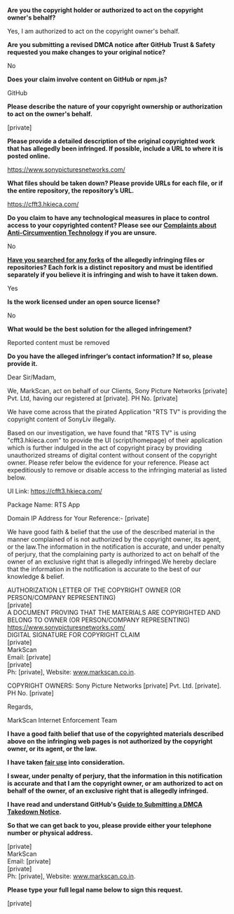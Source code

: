 **Are you the copyright holder or authorized to act on the copyright owner's behalf?**

Yes, I am authorized to act on the copyright owner's behalf.

**Are you submitting a revised DMCA notice after GitHub Trust & Safety requested you make changes to your original notice?**

No

**Does your claim involve content on GitHub or npm.js?**

GitHub

**Please describe the nature of your copyright ownership or authorization to act on the owner's behalf.**

[private]

**Please provide a detailed description of the original copyrighted work that has allegedly been infringed. If possible, include a URL to where it is posted online.**

https://www.sonypicturesnetworks.com/

**What files should be taken down? Please provide URLs for each file, or if the entire repository, the repository’s URL.**

https://cfft3.hkieca.com/

**Do you claim to have any technological measures in place to control access to your copyrighted content? Please see our <a href="https://docs.github.com/articles/guide-to-submitting-a-dmca-takedown-notice#complaints-about-anti-circumvention-technology">Complaints about Anti-Circumvention Technology</a> if you are unsure.**

No

**<a href="https://docs.github.com/articles/dmca-takedown-policy#b-what-about-forks-or-whats-a-fork">Have you searched for any forks</a> of the allegedly infringing files or repositories? Each fork is a distinct repository and must be identified separately if you believe it is infringing and wish to have it taken down.**

Yes

**Is the work licensed under an open source license?**

No

**What would be the best solution for the alleged infringement?**

Reported content must be removed

**Do you have the alleged infringer’s contact information? If so, please provide it.**

Dear Sir/Madam,

We, MarkScan, act on behalf of our Clients, Sony Picture Networks [private] Pvt. Ltd, having our registered at [private]. PH No. [private]

We have come across that the pirated Application "RTS TV" is providing the copyright content of SonyLiv illegally.

Based on our investigation, we have found that "RTS TV" is using "cfft3.hkieca.com" to provide the UI (script/homepage) of their application which is further indulged in the act of copyright piracy by providing unauthorized streams of digital content without consent of the copyright owner. Please refer below the evidence for your reference. Please act expeditiously to remove or disable access to the infringing material as listed below.

UI Link: https://cfft3.hkieca.com/

Package Name: RTS App

Domain IP Address for Your Reference:- [private]

We have good faith & belief that the use of the described material in the manner complained of is not authorized by the copyright owner, its agent, or the law.The information in the notification is accurate, and under penalty of perjury, that the complaining party is authorized to act on behalf of the owner of an exclusive right that is allegedly infringed.We hereby declare that the information in the notification is accurate to the best of our knowledge & belief.

AUTHORIZATION LETTER OF THE COPYRIGHT OWNER (OR PERSON/COMPANY REPRESENTING)  
[private]  
A DOCUMENT PROVING THAT THE MATERIALS ARE COPYRIGHTED AND BELONG TO OWNER (OR PERSON/COMPANY REPRESENTING)  
https://www.sonypicturesnetworks.com/   
DIGITAL SIGNATURE FOR COPYRIGHT CLAIM  
[private]  
MarkScan  
Email: [private]  
[private]  
Ph: [private], Website: www.markscan.co.in.

COPYRIGHT OWNERS:
Sony Picture Networks [private] Pvt. Ltd. [private]. PH No. [private]

Regards,

MarkScan Internet Enforcement Team

**I have a good faith belief that use of the copyrighted materials described above on the infringing web pages is not authorized by the copyright owner, or its agent, or the law.**

**I have taken <a href="https://www.lumendatabase.org/topics/22">fair use</a> into consideration.**

**I swear, under penalty of perjury, that the information in this notification is accurate and that I am the copyright owner, or am authorized to act on behalf of the owner, of an exclusive right that is allegedly infringed.**

**I have read and understand GitHub's <a href="https://docs.github.com/articles/guide-to-submitting-a-dmca-takedown-notice/">Guide to Submitting a DMCA Takedown Notice</a>.**

**So that we can get back to you, please provide either your telephone number or physical address.**

[private]  
MarkScan  
Email: [private]  
[private]   
Ph: [private], Website: www.markscan.co.in.
 
**Please type your full legal name below to sign this request.**

[private]  
